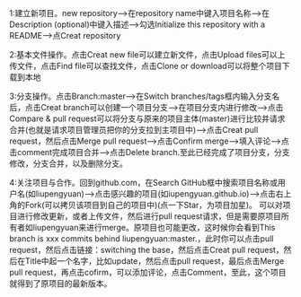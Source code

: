 
1:建立新项目。new repository-->在repository name中键入项目名称-->在Description (optional)中键入描述-->勾选Initialize this repository with a README-->点Creat repository

2:基本文件操作。点击Creat new file可以建立新文件，点击Upload files可以上传文件，点击Find file可以查找文件，点击Clone or download可以将整个项目下载到本地

3:分支操作。点击Branch:master-->在Switch branches/tags框内输入分支名后，点击Creat branch可以创建一个项目分支-->在项目分支内进行修改-->点击Compare & pull request可以将分支与原来的项目主体(master)进行比较并请求合并(也就是请求项目管理员把你的分支拉到主项目中)-->点击Creat pull request，然后点击Merge pull request-->点击Confirm merge-->填入评论-->点击comment完成项目合并-->点击Delete branch.至此已经完成了项目分支，分支修改，分支合并，以及删除分支。

4:关注项目与合作。回到github.com，在Search GitHub框中搜索项目名称或用户名(如liupengyuan)-->点击感兴趣的项目(如iupengyuan.github.io)-->点击右上角的Fork(可以拷贝该项目到自己的项目中)(点一下Star，为项目加星)。
可以对项目进行修改更新，或者上传文件，然后进行pull request请求，但是需要原项目所有者如liupengyuan来进行merge。原项目也可能更改，这时候你会看到This branch is xxx commits behind liupengyuan:master.，此时你可以点击pull request，然后点击链接：switching the base，然后点击Creat pull request，然后在Title中起一个名字，比如update，然后点击pull request，最后点击Merge pull request，再点击cofirm，可以添加评论，点击Comment，至此，这个项目就得到了原项目的最新版本。


